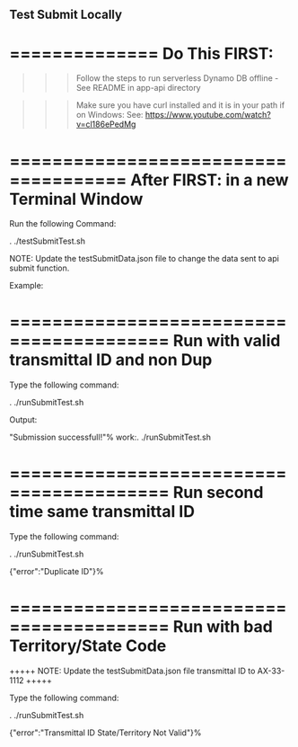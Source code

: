 
## Test Submit Locally

==============
Do This FIRST:
==============

>>> Follow the steps to run serverless Dynamo DB offline - See README in app-api directory

>>> Make sure you have curl installed and it is in your path if on Windows:
See:  https://www.youtube.com/watch?v=cl186ePedMg

=====================================
After FIRST: in a new Terminal Window
=====================================

Run the following Command:

. ./testSubmitTest.sh

NOTE: Update the testSubmitData.json file to change the data sent to api submit function.

Example:

=========================================
 Run with valid transmittal ID and non Dup
=========================================

Type the following command:

 . ./runSubmitTest.sh

Output:

 "Submission successfull!"%                                                                              work:. ./runSubmitTest.sh


=========================================
 Run second time same transmittal ID
=========================================

Type the following command:

  . ./runSubmitTest.sh

 {"error":"Duplicate ID"}%

=========================================
 Run with bad Territory/State Code
=========================================

+++++
NOTE: Update the testSubmitData.json file transmittal ID to AX-33-1112
+++++

Type the following command:

. ./runSubmitTest.sh

{"error":"Transmittal ID State/Territory Not Valid"}%
